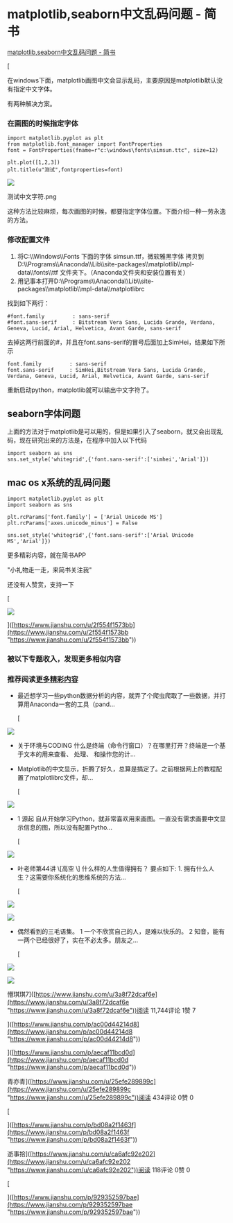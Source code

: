 # matplotlib,seaborn中文乱码问题 - 简书

[matplotlib,seaborn中文乱码问题 - 简书](https://www.jianshu.com/p/b76481530472 "matplotlib,seaborn中文乱码问题 - 简书")&#x20;

\[

在windows下面，matplotlib画图中文会显示乱码，主要原因是matplotlib默认没有指定中文字体。

有两种解决方案。

### 在画图的时候指定字体

```
import matplotlib.pyplot as plt
from matplotlib.font_manager import FontProperties
font = FontProperties(fname=r"c:\windows\fonts\simsun.ttc", size=12)

plt.plot([1,2,3])
plt.title(u"测试",fontproperties=font) 

```

![](https://upload-images.jianshu.io/upload_images/2957100-84fbecf2b474f7f4.png)

测试中文字符.png

这种方法比较麻烦，每次画图的时候，都要指定字体位置。下面介绍一种一劳永逸的方法。

### 修改配置文件

1.  将C:\\\Windows\\\Fonts 下面的字体 simsun.ttf，微软雅黑字体 拷贝到D:\\\Programs\\\Anaconda\\\Lib\\\site-packages\\\matplotlib\\\mpl-data\\\fonts\\\ttf 文件夹下。（Anaconda文件夹和安装位置有关）
2.  用记事本打开D:\\\Programs\\\Anaconda\\\Lib\\\site-packages\\\matplotlib\\\mpl-data\\\matplotlibrc

找到如下两行：

    #font.family         : sans-serif
    #font.sans-serif     : Bitstream Vera Sans, Lucida Grande, Verdana, Geneva, Lucid, Arial, Helvetica, Avant Garde, sans-serif 

去掉这两行前面的#，并且在font.sans-serif的冒号后面加上SimHei，结果如下所示

    font.family         : sans-serif
    font.sans-serif     : SimHei,Bitstream Vera Sans, Lucida Grande, Verdana, Geneva, Lucid, Arial, Helvetica, Avant Garde, sans-serif 

重新启动python，matplotlib就可以输出中文字符了。

## seaborn字体问题

上面的方法对于matplotlib是可以用的，但是如果引入了seaborn，就又会出现乱码，现在研究出来的方法是，在程序中加入以下代码

    import seaborn as sns
    sns.set_style('whitegrid',{'font.sans-serif':['simhei','Arial']}) 

## mac os x系统的乱码问题

    import matplotlib.pyplot as plt
    import seaborn as sns
     
    plt.rcParams['font.family'] = ['Arial Unicode MS'] 
    plt.rcParams['axes.unicode_minus'] = False 
     
    sns.set_style('whitegrid',{'font.sans-serif':['Arial Unicode MS','Arial']}) 

更多精彩内容，就在简书APP

"小礼物走一走，来简书关注我"

还没有人赞赏，支持一下

\[

![](https://cdn2.jianshu.io/assets/default_avatar/9-cceda3cf5072bcdd77e8ca4f21c40998.jpg)

]\([https://www.jianshu.com/u/2f554f1573bb](https://www.jianshu.com/u/2f554f1573bb "https://www.jianshu.com/u/2f554f1573bb"))

### 被以下专题收入，发现更多相似内容

### 推荐阅读[更多精彩内容](https://www.jianshu.com/ "更多精彩内容")

-   最近想学习一些python数据分析的内容，就弄了个爬虫爬取了一些数据，并打算用Anaconda一套的工具（pand...

    \[

![](https://cdn2.jianshu.io/assets/default_avatar/1-04bbeead395d74921af6a4e8214b4f61.jpg)

-   关于环境与CODING 什么是终端（命令行窗口）？在哪里打开？终端是一个基于文本的用来查看、 处理、 和操作您的计...
-   Matplotlib的中文显示，折腾了好久，总算是搞定了。之前根据网上的教程配置了matplotlibrc文件，却...

    \[

![](https://upload-images.jianshu.io/upload_images/1791718-ae55bd579d6ad1b8.png?imageMogr2/auto-orient/strip|imageView2/1/w/300/h/240/format/webp)

-   1 源起 自从开始学习Python，就非常喜欢用来画图。一直没有需求画要中文显示信息的图，所以没有配置Pytho...

    \[

![](https://upload-images.jianshu.io/upload_images/8504322-a6abe67b53300dca.png?imageMogr2/auto-orient/strip|imageView2/1/w/300/h/240/format/webp)

-   叶老师第44讲 \\\[高空 \\] 什么样的人生值得拥有？ 要点如下: 1. 拥有什么人生？这需要你系统化的思维系统的方法...

    \[

![](https://upload.jianshu.io/users/upload_avatars/6795929/983f0ebf-5769-4748-be7c-2999845cc3cd.jpg?imageMogr2/auto-orient/strip|imageView2/1/w/48/h/48/format/webp)

![](https://upload-images.jianshu.io/upload_images/6795929-93ca8f475dfcce9b.jpg?imageMogr2/auto-orient/strip|imageView2/1/w/300/h/240/format/webp)

-   偶然看到的三毛语集。 1 一个不欣赏自己的人，是难以快乐的。 2 知音，能有一两个已经很好了，实在不必太多。朋友之...

    \[

![](https://cdn2.jianshu.io/assets/default_avatar/3-9a2bcc21a5d89e21dafc73b39dc5f582.jpg)

![](https://upload-images.jianshu.io/upload_images/3012079-291fea5b131d729b.jpg?imageMogr2/auto-orient/strip|imageView2/1/w/300/h/240/format/webp)

懵琪琪7]\([https://www.jianshu.com/u/3a8f72dcaf6e](https://www.jianshu.com/u/3a8f72dcaf6e "https://www.jianshu.com/u/3a8f72dcaf6e"))阅读 11,744评论 1赞 7

]\([https://www.jianshu.com/p/ac00d44214d8](https://www.jianshu.com/p/ac00d44214d8 "https://www.jianshu.com/p/ac00d44214d8"))

]\([https://www.jianshu.com/p/aecaf11bcd0d](https://www.jianshu.com/p/aecaf11bcd0d "https://www.jianshu.com/p/aecaf11bcd0d"))

青亦青]\([https://www.jianshu.com/u/25efe289899c](https://www.jianshu.com/u/25efe289899c "https://www.jianshu.com/u/25efe289899c"))阅读 434评论 0赞 0

\[

]\([https://www.jianshu.com/p/bd08a2f1463f](https://www.jianshu.com/p/bd08a2f1463f "https://www.jianshu.com/p/bd08a2f1463f"))

逝事拾]\([https://www.jianshu.com/u/ca6afc92e202](https://www.jianshu.com/u/ca6afc92e202 "https://www.jianshu.com/u/ca6afc92e202"))阅读 118评论 0赞 0

\[

]\([https://www.jianshu.com/p/929352597bae](https://www.jianshu.com/p/929352597bae "https://www.jianshu.com/p/929352597bae"))
